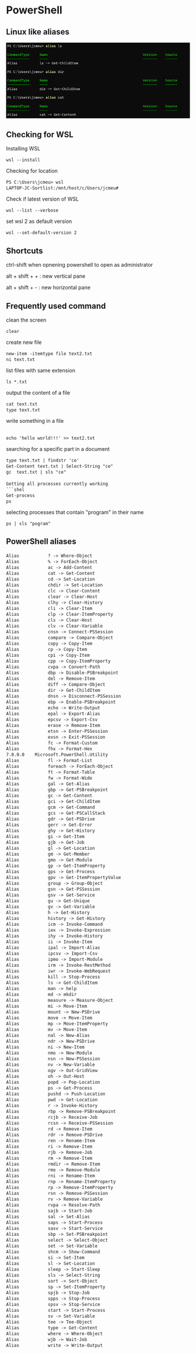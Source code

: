 # PowerShell 

## Linux like aliases

<p align="center"><img src="https://github.com/jcmeunier77code/My_cheat_sheets/blob/master/09.%20Terminal/img/poweshell%20aliases.png"></p>


## Checking for WSL

Installing WSL
```shell
wsl --install
```

Checking for location 

```shell
PS C:\Users\jcmeu> wsl
LAPTOP-JC-Sortlist:/mnt/host/c/Users/jcmeu#
```

Check if latest version of WSL
```
wsl --list --verbose
```

set wsl 2 as default version 
```
wsl --set-default-version 2
```

## Shortcuts 

ctrl-shift when opnening powershell to open as administrator

alt + shift + + : new vertical pane

alt + shift + - : new horizontal pane

## Frequently used command

clean the screen
```shell
clear
```

create new file 
```shell
new-item -itemtype file text2.txt
ni text.txt
```

list files with same extension 
```shell
ls *.txt
```

output the content of a file
```shell
cat text.txt
type text.txt
```

write something in a file 
```shell

echo 'hello world!!!' >> text2.txt
```

searching for a specific part in a document
```shell
type text.txt | findstr 'ce'
Get-Content text.txt | Select-String "ce"
gc  text.txt | sls "ce"

Getting all processes currently working 
```shel
Get-process
ps 
```

selecting processes that contain "program" in their name
```shel
ps | sls "pogram"
```


## PowerShell aliases

```shell
Alias           ? -> Where-Object
Alias           % -> ForEach-Object
Alias           ac -> Add-Content
Alias           cat -> Get-Content
Alias           cd -> Set-Location
Alias           chdir -> Set-Location
Alias           clc -> Clear-Content
Alias           clear -> Clear-Host
Alias           clhy -> Clear-History
Alias           cli -> Clear-Item
Alias           clp -> Clear-ItemProperty
Alias           cls -> Clear-Host
Alias           clv -> Clear-Variable
Alias           cnsn -> Connect-PSSession
Alias           compare -> Compare-Object
Alias           copy -> Copy-Item
Alias           cp -> Copy-Item
Alias           cpi -> Copy-Item
Alias           cpp -> Copy-ItemProperty
Alias           cvpa -> Convert-Path
Alias           dbp -> Disable-PSBreakpoint
Alias           del -> Remove-Item
Alias           diff -> Compare-Object
Alias           dir -> Get-ChildItem
Alias           dnsn -> Disconnect-PSSession
Alias           ebp -> Enable-PSBreakpoint
Alias           echo -> Write-Output
Alias           epal -> Export-Alias
Alias           epcsv -> Export-Csv
Alias           erase -> Remove-Item
Alias           etsn -> Enter-PSSession
Alias           exsn -> Exit-PSSession
Alias           fc -> Format-Custom
Alias           fhx -> Format-Hex                                  7.0.0.0    Microsoft.PowerShell.Utility
Alias           fl -> Format-List
Alias           foreach -> ForEach-Object
Alias           ft -> Format-Table
Alias           fw -> Format-Wide
Alias           gal -> Get-Alias
Alias           gbp -> Get-PSBreakpoint
Alias           gc -> Get-Content
Alias           gci -> Get-ChildItem
Alias           gcm -> Get-Command
Alias           gcs -> Get-PSCallStack
Alias           gdr -> Get-PSDrive
Alias           gerr -> Get-Error
Alias           ghy -> Get-History
Alias           gi -> Get-Item
Alias           gjb -> Get-Job
Alias           gl -> Get-Location
Alias           gm -> Get-Member
Alias           gmo -> Get-Module
Alias           gp -> Get-ItemProperty
Alias           gps -> Get-Process
Alias           gpv -> Get-ItemPropertyValue
Alias           group -> Group-Object
Alias           gsn -> Get-PSSession
Alias           gsv -> Get-Service
Alias           gu -> Get-Unique
Alias           gv -> Get-Variable
Alias           h -> Get-History
Alias           history -> Get-History
Alias           icm -> Invoke-Command
Alias           iex -> Invoke-Expression
Alias           ihy -> Invoke-History
Alias           ii -> Invoke-Item
Alias           ipal -> Import-Alias
Alias           ipcsv -> Import-Csv
Alias           ipmo -> Import-Module
Alias           irm -> Invoke-RestMethod
Alias           iwr -> Invoke-WebRequest
Alias           kill -> Stop-Process
Alias           ls -> Get-ChildItem
Alias           man -> help
Alias           md -> mkdir
Alias           measure -> Measure-Object
Alias           mi -> Move-Item
Alias           mount -> New-PSDrive
Alias           move -> Move-Item
Alias           mp -> Move-ItemProperty
Alias           mv -> Move-Item
Alias           nal -> New-Alias
Alias           ndr -> New-PSDrive
Alias           ni -> New-Item
Alias           nmo -> New-Module
Alias           nsn -> New-PSSession
Alias           nv -> New-Variable
Alias           ogv -> Out-GridView
Alias           oh -> Out-Host
Alias           popd -> Pop-Location
Alias           ps -> Get-Process
Alias           pushd -> Push-Location
Alias           pwd -> Get-Location
Alias           r -> Invoke-History
Alias           rbp -> Remove-PSBreakpoint
Alias           rcjb -> Receive-Job
Alias           rcsn -> Receive-PSSession
Alias           rd -> Remove-Item
Alias           rdr -> Remove-PSDrive
Alias           ren -> Rename-Item
Alias           ri -> Remove-Item
Alias           rjb -> Remove-Job
Alias           rm -> Remove-Item
Alias           rmdir -> Remove-Item
Alias           rmo -> Remove-Module
Alias           rni -> Rename-Item
Alias           rnp -> Rename-ItemProperty
Alias           rp -> Remove-ItemProperty
Alias           rsn -> Remove-PSSession
Alias           rv -> Remove-Variable
Alias           rvpa -> Resolve-Path
Alias           sajb -> Start-Job
Alias           sal -> Set-Alias
Alias           saps -> Start-Process
Alias           sasv -> Start-Service
Alias           sbp -> Set-PSBreakpoint
Alias           select -> Select-Object
Alias           set -> Set-Variable
Alias           shcm -> Show-Command
Alias           si -> Set-Item
Alias           sl -> Set-Location
Alias           sleep -> Start-Sleep
Alias           sls -> Select-String
Alias           sort -> Sort-Object
Alias           sp -> Set-ItemProperty
Alias           spjb -> Stop-Job
Alias           spps -> Stop-Process
Alias           spsv -> Stop-Service
Alias           start -> Start-Process
Alias           sv -> Set-Variable
Alias           tee -> Tee-Object
Alias           type -> Get-Content
Alias           where -> Where-Object
Alias           wjb -> Wait-Job
Alias           write -> Write-Output
```

